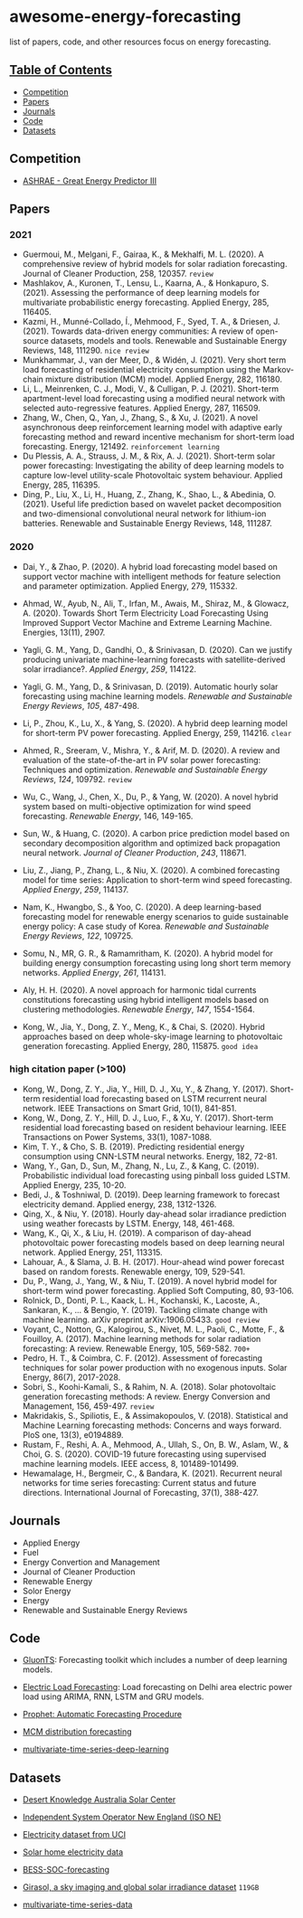 # awesome-energy-forecasting
list of papers, code, and other resources focus on energy forecasting. 

## [Table of Contents]()

* [Competition](#ompetition)
* [Papers](#Papers)
* [Journals](#Journals)
* [Code](#Code)
* [Datasets](#Datasets)





## Competition

* [ASHRAE - Great Energy Predictor III](https://www.kaggle.com/c/ashrae-energy-prediction)




## Papers

### 2021
- Guermoui, M., Melgani, F., Gairaa, K., & Mekhalfi, M. L. (2020). A comprehensive review of hybrid models for solar radiation forecasting. Journal of Cleaner Production, 258, 120357. `review`
- Mashlakov, A., Kuronen, T., Lensu, L., Kaarna, A., & Honkapuro, S. (2021). Assessing the performance of deep learning models for multivariate probabilistic energy forecasting. Applied Energy, 285, 116405.
- Kazmi, H., Munné-Collado, Í., Mehmood, F., Syed, T. A., & Driesen, J. (2021). Towards data-driven energy communities: A review of open-source datasets, models and tools. Renewable and Sustainable Energy Reviews, 148, 111290. `nice review`
- Munkhammar, J., van der Meer, D., & Widén, J. (2021). Very short term load forecasting of residential electricity consumption using the Markov-chain mixture distribution (MCM) model. Applied Energy, 282, 116180.
- Li, L., Meinrenken, C. J., Modi, V., & Culligan, P. J. (2021). Short-term apartment-level load forecasting using a modified neural network with selected auto-regressive features. Applied Energy, 287, 116509.
- Zhang, W., Chen, Q., Yan, J., Zhang, S., & Xu, J. (2021). A novel asynchronous deep reinforcement learning model with adaptive early forecasting method and reward incentive mechanism for short-term load forecasting. Energy, 121492. `reinforcement learning`
- Du Plessis, A. A., Strauss, J. M., & Rix, A. J. (2021). Short-term solar power forecasting: Investigating the ability of deep learning models to capture low-level utility-scale Photovoltaic system behaviour. Applied Energy, 285, 116395.
- Ding, P., Liu, X., Li, H., Huang, Z., Zhang, K., Shao, L., & Abedinia, O. (2021). Useful life prediction based on wavelet packet decomposition and two-dimensional convolutional neural network for lithium-ion batteries. Renewable and Sustainable Energy Reviews, 148, 111287.


### 2020

- Dai, Y., & Zhao, P. (2020). A hybrid load forecasting model based on support vector machine with intelligent methods for feature selection and parameter optimization. Applied Energy, 279, 115332.

- Ahmad, W., Ayub, N., Ali, T., Irfan, M., Awais, M., Shiraz, M., & Glowacz, A. (2020). Towards Short Term Electricity Load Forecasting Using Improved Support Vector Machine and Extreme Learning Machine. Energies, 13(11), 2907.

- Yagli, G. M., Yang, D., Gandhi, O., & Srinivasan, D. (2020). Can we justify producing univariate machine-learning forecasts with satellite-derived solar irradiance?. *Applied Energy*, *259*, 114122.

- Yagli, G. M., Yang, D., & Srinivasan, D. (2019). Automatic hourly solar forecasting using machine learning models. *Renewable and Sustainable Energy Reviews*, *105*, 487-498.

- Li, P., Zhou, K., Lu, X., & Yang, S. (2020). A hybrid deep learning model for short-term PV power forecasting. Applied Energy, 259, 114216. `clear`

- Ahmed, R., Sreeram, V., Mishra, Y., & Arif, M. D. (2020). A review and evaluation of the state-of-the-art in PV solar power forecasting: Techniques and optimization. *Renewable and Sustainable Energy Reviews*, *124*, 109792. `review`

- Wu, C., Wang, J., Chen, X., Du, P., & Yang, W. (2020). A novel hybrid system based on multi-objective optimization for wind speed forecasting. *Renewable Energy*, 146, 149-165.

- Sun, W., & Huang, C. (2020). A carbon price prediction model based on secondary decomposition algorithm and optimized back propagation neural network. *Journal of Cleaner Production*, *243*, 118671.

- Liu, Z., Jiang, P., Zhang, L., & Niu, X. (2020). A combined forecasting model for time series: Application to short-term wind speed forecasting. *Applied Energy*, *259*, 114137.

- Nam, K., Hwangbo, S., & Yoo, C. (2020). A deep learning-based forecasting model for renewable energy scenarios to guide sustainable energy policy: A case study of Korea. *Renewable and Sustainable Energy Reviews*, *122*, 109725.

- Somu, N., MR, G. R., & Ramamritham, K. (2020). A hybrid model for building energy consumption forecasting using long short term memory networks. *Applied Energy*, *261*, 114131.

- Aly, H. H. (2020). A novel approach for harmonic tidal currents constitutions forecasting using hybrid intelligent models based on clustering methodologies. *Renewable Energy*, *147*, 1554-1564.
- Kong, W., Jia, Y., Dong, Z. Y., Meng, K., & Chai, S. (2020). Hybrid approaches based on deep whole-sky-image learning to photovoltaic generation forecasting. Applied Energy, 280, 115875. `good idea`



### high citation paper (>100)
- Kong, W., Dong, Z. Y., Jia, Y., Hill, D. J., Xu, Y., & Zhang, Y. (2017). Short-term residential load forecasting based on LSTM recurrent neural network. IEEE Transactions on Smart Grid, 10(1), 841-851.
- Kong, W., Dong, Z. Y., Hill, D. J., Luo, F., & Xu, Y. (2017). Short-term residential load forecasting based on resident behaviour learning. IEEE Transactions on Power Systems, 33(1), 1087-1088.
- Kim, T. Y., & Cho, S. B. (2019). Predicting residential energy consumption using CNN-LSTM neural networks. Energy, 182, 72-81.
- Wang, Y., Gan, D., Sun, M., Zhang, N., Lu, Z., & Kang, C. (2019). Probabilistic individual load forecasting using pinball loss guided LSTM. Applied Energy, 235, 10-20.
- Bedi, J., & Toshniwal, D. (2019). Deep learning framework to forecast electricity demand. Applied energy, 238, 1312-1326.
- Qing, X., & Niu, Y. (2018). Hourly day-ahead solar irradiance prediction using weather forecasts by LSTM. Energy, 148, 461-468.
- Wang, K., Qi, X., & Liu, H. (2019). A comparison of day-ahead photovoltaic power forecasting models based on deep learning neural network. Applied Energy, 251, 113315.
- Lahouar, A., & Slama, J. B. H. (2017). Hour-ahead wind power forecast based on random forests. Renewable energy, 109, 529-541.
- Du, P., Wang, J., Yang, W., & Niu, T. (2019). A novel hybrid model for short-term wind power forecasting. Applied Soft Computing, 80, 93-106.
- Rolnick, D., Donti, P. L., Kaack, L. H., Kochanski, K., Lacoste, A., Sankaran, K., ... & Bengio, Y. (2019). Tackling climate change with machine learning. arXiv preprint arXiv:1906.05433. `good review`
- Voyant, C., Notton, G., Kalogirou, S., Nivet, M. L., Paoli, C., Motte, F., & Fouilloy, A. (2017). Machine learning methods for solar radiation forecasting: A review. Renewable Energy, 105, 569-582. `700+`
- Pedro, H. T., & Coimbra, C. F. (2012). Assessment of forecasting techniques for solar power production with no exogenous inputs. Solar Energy, 86(7), 2017-2028.
- Sobri, S., Koohi-Kamali, S., & Rahim, N. A. (2018). Solar photovoltaic generation forecasting methods: A review. Energy Conversion and Management, 156, 459-497. `review`
- Makridakis, S., Spiliotis, E., & Assimakopoulos, V. (2018). Statistical and Machine Learning forecasting methods: Concerns and ways forward. PloS one, 13(3), e0194889.
- Rustam, F., Reshi, A. A., Mehmood, A., Ullah, S., On, B. W., Aslam, W., & Choi, G. S. (2020). COVID-19 future forecasting using supervised machine learning models. IEEE access, 8, 101489-101499.
- Hewamalage, H., Bergmeir, C., & Bandara, K. (2021). Recurrent neural networks for time series forecasting: Current status and future directions. International Journal of Forecasting, 37(1), 388-427.


## Journals

* Applied Energy
* Fuel
* Energy Convertion and Management
* Journal of Cleaner Production
* Renewable Energy
* Solor Energy
* Energy
* Renewable and Sustainable Energy Reviews




## Code

- [GluonTS](https://github.com/awslabs/gluon-ts): Forecasting toolkit which includes a number of deep learning models.

- [Electric Load Forecasting](https://github.com/pyaf/load_forecasting): Load forecasting on Delhi area electric power load using ARIMA, RNN, LSTM and GRU models.

- [Prophet: Automatic Forecasting Procedure](https://github.com/facebook/prophet)

- [MCM distribution forecasting](https://github.com/SheperoMah/MCM-distribution-forecasting)
- [multivariate-time-series-deep-learning](https://github.com/aleksei-mashlakov/multivariate-deep-learning)


## Datasets

- [Desert Knowledge Australia Solar Center](http://dkasolarcentre.com.au)

- [ Independent System Operator New England (ISO NE)](https://www.iso-ne.com/)

- [Electricity dataset from UCI](https://archive.ics.uci.edu/ml/datasets/ElectricityLoadDiagrams20112014)

- [Solar home electricity data](https://www.ausgrid.com.au/Industry/Our-Research/Data-to-share/Solar-home-electricity-data)
- [BESS-SOC-forecasting](https://github.com/aleksei-mashlakov/BESS-SOC-forecasting)
- [Girasol, a sky imaging and global solar irradiance dataset](https://www.sciencedirect.com/science/article/pii/S2352340921001980) `119GB`
- [multivariate-time-series-data](https://github.com/laiguokun/multivariate-time-series-data)





